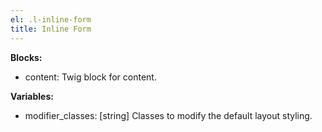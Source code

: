 ```yaml
---
el: .l-inline-form
title: Inline Form
---
```


__Blocks:__
* content: Twig block for content.

__Variables:__
* modifier_classes: [string] Classes to modify the default layout styling.
